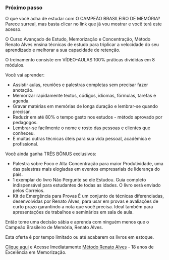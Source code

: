 ### Próximo passo

O que você acha de estudar com O CAMPEÃO BRASILEIRO DE MEMÓRIA? Parece surreal, mas basta clicar no link que já vou mostrar e você terá este acesso.

O Curso Avançado de Estudo, Memorização e Concentração, Método Renato Alves ensina técnicas de estudo para triplicar a velocidade do seu aprendizado e melhorar a sua capacidade de retenção.

O treinamento consiste em VÍDEO-AULAS 100% práticas divididas em 8 módulos.

Você vai aprender:

* Assistir aulas, reuniões e palestras completas sem precisar fazer anotação.
* Memorizar rapidamente textos, códigos, idiomas, fórmulas, tarefas e agenda. 
* Gravar matérias em memórias de longa duração e lembrar-se quando precisar.
* Reduzir em até 80% o tempo gasto nos estudos - método aprovado por pedagogos.
* Lembrar-se facilmente o nome e rosto das pessoas e clientes que conheceu.
* E muitas outras técnicas úteis para sua vida pessoal, acadêmica e profissional. 

Você ainda ganha TRÊS BÔNUS exclusivos: 

* Palestra sobre Foco e Alta Concentração para maior Produtividade, uma das palestras mais elogiadas em eventos empresariais de liderança do país. 
* 1 exemplar do livro Não Pergunte se ele Estudou. Guia completo indispensável para estudantes de todas as idades. O livro será enviado pelos Correios. 
* Kit de Emergência para Provas É um conjunto de técnicas diferenciadas, desenvolvidas por Renato Alves, para usar em provas e avaliações de curto prazo garantindo a nota que você precisa. Ideal também para apresentações de trabalhos e seminários em sala de aula. 

Então tome uma decisão sábia e aprenda com ninguém menos que o Campeão Brasileiro de Memória, Renato Alves. 

Esta oferta é por tempo limitado ou até acabarem os livros em estoque. 

[Clique aqui](http://alexandreafonso.com.br/af/curso-estudo-e-memorizacao?src=ebookleitura-lk1) e Acesse Imediatamente [Método Renato Alves](http://alexandreafonso.com.br/af/curso-estudo-e-memorizacao?src=ebookleitura-lk2) - 18 anos de Excelência em Memorização.
